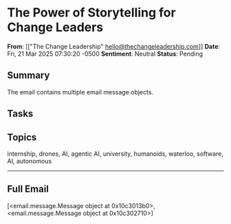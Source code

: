 # The Power of Storytelling for Change Leaders
**From**: [["The Change Leadership" <hello@thechangeleadership.com>]]
**Date**: Fri, 21 Mar 2025 07:30:20 -0500
**Sentiment**: Neutral
**Status**: Pending

## Summary
The email contains multiple email message objects.

## Tasks

## Topics
internship, drones, AI, agentic AI, university, humanoids, waterloo, software, AI, autonomous

---

## Full Email
[<email.message.Message object at 0x10c3013b0>, <email.message.Message object at 0x10c302710>]